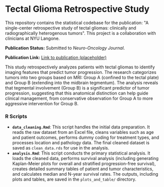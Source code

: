 # Tectal Glioma Retrospective Study

This repository contains the statistical codebase for the publication: "A single-center retrospective study of tectal gliomas: clinically and radiographically heterogenous tumors". This project is a collaboration with clinicians at NYU Langone.

**Publication Status:** Submitted to *Neuro-Oncology Journal*.

**Publication Link:** [Link to publication (placeholder)]()

This study retrospectively analyzes patients with tectal gliomas to identify imaging features that predict tumor progression. The research categorizes tumors into two groups based on MRI: Group A (confined to the tectal plate) and Group B (extending into the midbrain tegmentum). The analysis reveals that tegmental involvement (Group B) is a significant predictor of tumor progression, suggesting that this anatomical distinction can help guide clinical management, from conservative observation for Group A to more aggressive intervention for Group B.

### R Scripts

*   **`data_cleaning.Rmd`**: This script handles the initial data preparation. It reads the raw dataset from an Excel file, cleans variables such as age and patient outcomes, performs dummy coding for treatment types, and processes location and pathology data. The final cleaned dataset is saved as `clean_data.rds` for use in the analysis.
*   **`analysis.Rmd`**: This script conducts the primary statistical analysis. It loads the cleaned data, performs survival analysis (including generating Kaplan-Meier plots for overall and stratified progression-free survival), creates detailed summary tables of patient and tumor characteristics, and calculates median and N-year survival rates. The outputs, including plots and tables, are saved in the `plots_and_table/` directory.
